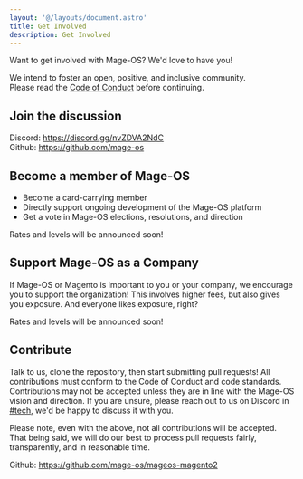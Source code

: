 ```yaml
---
layout: '@/layouts/document.astro'
title: Get Involved
description: Get Involved
---
```


Want to get involved with Mage-OS? We'd love to have you!

We intend to foster an open, positive, and inclusive community.  
Please read the [Code of Conduct](/code-of-conduct) before continuing.

## Join the discussion

Discord: https://discord.gg/nvZDVA2NdC  
Github: https://github.com/mage-os  

## Become a member of Mage-OS

- Become a card-carrying member
- Directly support ongoing development of the Mage-OS platform
- Get a vote in Mage-OS elections, resolutions, and direction

Rates and levels will be announced soon!

## Support Mage-OS as a Company

If Mage-OS or Magento is important to you or your company, we encourage you to support the organization! This involves higher fees, but also gives you exposure. And everyone likes exposure, right?

Rates and levels will be announced soon!

## Contribute

Talk to us, clone the repository, then start submitting pull requests! All contributions must conform to the Code of Conduct and code standards. Contributions may not be accepted unless they are in line with the Mage-OS vision and direction. If you are unsure, please reach out to us on Discord in [#tech](https://discord.com/channels/893449664093904936/950670671145467924), we'd be happy to discuss it with you.

Please note, even with the above, not all contributions will be accepted. That being said, we will do our best to process pull requests fairly, transparently, and in reasonable time.

Github: https://github.com/mage-os/mageos-magento2
